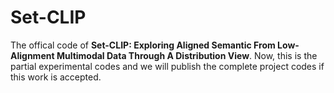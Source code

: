 # Set-CLIP
The offical code of **Set-CLIP: Exploring Aligned Semantic From Low-Alignment Multimodal Data Through A Distribution View**. Now, this is the partial experimental codes and we will publish the complete project codes if this work is accepted. 
